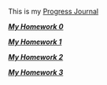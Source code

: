 This is my [Progress Journal](https://bu-ie-582.github.io/fall20-egc-boun/)

[***My Homework 0***](https://github.com/BU-IE-582/fall20-egc-boun/blob/main/files/homework0.html)

[***My Homework 1***](https://github.com/BU-IE-582/fall20-egc-boun/blob/main/HW1/HW1.html)

[***My Homework 2***](https://github.com/BU-IE-582/fall20-egc-boun/blob/main/HW2/HW2.html)

[***My Homework 3***](https://github.com/BU-IE-582/fall20-egc-boun/blob/main/HW3/HW3.html)
